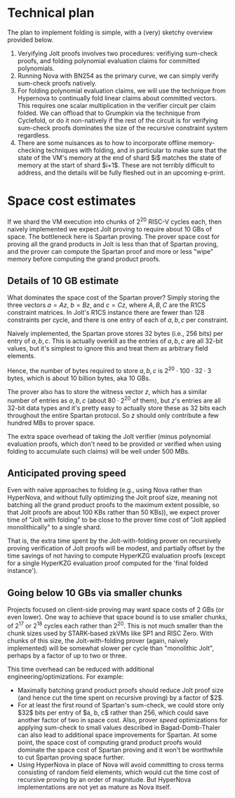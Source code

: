 # Technical plan

The plan to implement folding is simple, with a (very) sketchy overview provided below. 

<OL>
  <LI> Veryifying Jolt proofs involves two procedures: verifiying sum-check proofs, and folding 
polynomial evaluation claims for committed polynomials. </LI>

<LI> Running Nova with BN254 as the primary curve, we can simply verify sum-check proofs natively. </LI>

<LI> For folding polynomial evaluation claims, we will use the technique from Hypernova to continually fold 
linear claims about committed vectors. This requires one scalar multiplication in the verifier circuit per claim folded.
We can offload that to Grumpkin via the technique from Cyclefold, or do it non-natively 
if the rest of the circuit is for verifying sum-check proofs dominates the size of the recursive constraint system regardless. </LI>

<LI> There are some nuisances as to how to incorporate offline memory-checking techniques with folding,
  and in particular to make sure that the state of the VM's memory at the end 
of shard $i$ matches the state of memory at the start of shard $i+1$. These are not terribly difficult to address,
and the details will be fully fleshed out in an upcoming e-print.</LI>

</OL>

# Space cost estimates

If we shard the VM execution into chunks of $2^{20}$ RISC-V cycles each, then naively implemented we expect Jolt proving to require about 10 GBs of space. The bottleneck here is Spartan proving. The prover space cost for proving all the grand products in Jolt is less than that of Spartan proving, and the prover can compute the Spartan proof and more or less "wipe" memory before computing the grand product proofs. 

## Details of $10$ GB estimate

What dominates the space cost of the Spartan prover? Simply storing the three vectors $a=Az$, $b=Bz$, and $c=Cz$, where $A, B, C$ are the R1CS constraint matrices. In Jolt's R1CS instance there are fewer than $128$ constraints per cycle, and there is one entry of each of $a, b, c$ per constraint. 

Naively implemented, the Spartan prove stores $32$ bytes (i.e., $256$ bits) per entry of $a, b, c$. This is actually overkill as the entries of $a, b, c$ are all $32$-bit values, but it's simplest to ignore this and treat them as arbitrary field elements. 

Hence, the number of bytes required to store $a, b, c$ is 
$2^{20} \cdot 100 \cdot 32 \cdot 3$ bytes, which is about $10$ billion bytes, aka $10$ GBs. 

The prover also has to store the witness vector $z$, which has a similar number of entries as $a, b, c$ (about $80 \cdot 2^{20}$ of them), but $z$'s entries are all 32-bit data types and it's pretty easy to actually store these as $32$ bits each throughout the entire Spartan protocol. So $z$ should only contribute a few hundred MBs to prover space. 

The extra space overhead of taking the Jolt verifier (minus polynomial evaluation proofs, which don't need to be provided or verified when using folding to accumulate such claims) will be well under $500$ MBs. 

## Anticipated proving speed

Even with naive approaches to folding (e.g., using Nova rather than HyperNova, and without fully optimizing the Jolt proof size, meaning not batching all the grand product proofs to the maximum extent possible, so that Jolt proofs are about $100$ KBs rather than $50$ KBs)), we expect prover time of "Jolt with folding" to be close to the prover time cost of "Jolt applied monolithically" to a single shard. 

That is, the extra time spent by the Jolt-with-folding prover on recursively proving verification of Jolt proofs will be modest, and partially offset by the time savings of not having to compute HyperKZG evaluation proofs (except for a single HyperKZG evaluation proof computed for the 'final folded instance'). 

## Going below 10 GBs via smaller chunks

Projects focused on client-side proving may want space costs of 2 GBs (or even lower). One way to achieve that space bound is to use smaller chunks, of $2^{17}$ or $2^{18}$ cycles each rather than $2^{20}$. This is not much smaller than the chunk sizes used by STARK-based zkVMs like SP1 and RISC Zero. With chunks of this size, the Jolt-with-folding prover (again, naively implemented) will be somewhat slower per cycle than "monolithic Jolt", perhaps by a factor of up to two or three. 

This time overhead can be reduced with additional engineering/optimizations. For example: 

<UL>

<LI> Maximally batching grand product proofs should reduce Jolt proof size (and hence cut the time spent on recursive proving) by a factor of $2$. </LI>
  
<LI> For at least the first round of Spartan's sum-check, we could store only $32$ bits per entry of $a, b, c$ rather than 256, which could save another factor of two in space cost. Also, prover <i>speed</i> optimizations for applying sum-check to small values described in Bagad-Domb-Thaler can also lead to additional space improvements for Spartan. At some point, the space cost of computing grand product proofs would dominate the space cost of Spartan proving and it won't be worthwhile to cut Spartan proving space further. </LI>

<LI> Using HyperNova in place of Nova will avoid committing to cross terms consisting of random field elements, which would cut the time cost of recursive proving by an order of magnitude. But HyperNova implementations are not yet as mature as Nova itself. </LI>

</UL>
